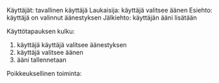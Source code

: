 Käyttäjät: tavallinen käyttäjä
Laukaisija: käyttäjä valitsee äänen
Esiehto: käyttäjä on valinnut äänestyksen
Jälkiehto: käyttäjän ääni lisätään

Käyttötapauksen kulku:  
1. käyttäjä käyttäjä valitsee äänestyksen
2. käyttäjä valitsee äänen
3. ääni tallennetaan

Poikkeuksellinen toiminta:  
